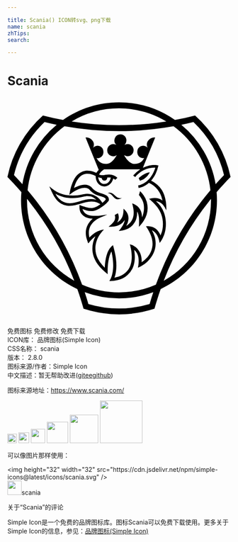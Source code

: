 ```yaml
---

title: Scania() ICON转svg、png下载
name: scania
zhTips: 
search: 

---
```


# Scania  <small style="font-size: 60%;font-weight: 100"></small>

<div id="svg" class="svg-wrap">
<svg role="img" viewBox="0 0 24 24" xmlns="http://www.w3.org/2000/svg"><title>Scania icon</title><path d="M12 .6c-2.167 0-4.264.667-6.019 1.888a32.768 32.768 0 0 1-2.167-.48A12.262 12.262 0 0 0 0 8.615a32.75 32.75 0 0 1 1.5 1.636c-.3705 4.3908 2.0301 8.5486 6.018 10.423.247.699.47 1.404.668 2.117a12.266 12.266 0 0 0 7.629 0c.197-.713.42-1.419.667-2.118 3.9876-1.8737 6.3882-6.0307 6.018-10.421.482-.563.982-1.11 1.5-1.636a12.261 12.261 0 0 0-3.814-6.609c-.716.185-1.439.345-2.167.481A10.535 10.535 0 0 0 12 .6zm0 .642c1.806 0 3.562.494 5.086 1.407a32.724 32.724 0 0 1-10.172 0A9.896 9.896 0 0 1 12 1.242zM3.994 2.715c.431.107.865.204 1.301.293a10.537 10.537 0 0 0-3.687 6.387c-.295-.332-.597-.659-.904-.98a11.619 11.619 0 0 1 3.29-5.7zm16.012 0a11.62 11.62 0 0 1 3.29 5.7c-.307.321-.609.648-.904.98a10.537 10.537 0 0 0-3.687-6.387c.436-.089.87-.186 1.301-.293zm-13.873.454a33.353 33.353 0 0 0 11.734 0 9.885 9.885 0 0 1 3.966 6.873 33.352 33.352 0 0 0-5.866 10.16 9.89 9.89 0 0 1-7.935 0 33.367 33.367 0 0 0-5.866-10.16 9.895 9.895 0 0 1 3.967-6.873zm6.018.867a.662.662 0 0 0-.448 1.132.652.652 0 0 0-.971.573.652.652 0 0 0 1.03.535c-.241.404-.606.944-1.13.944-.547 0-.811-.228-1.052-.633a.548.548 0 0 0 .318-.021c.316-.105.493-.423.404-.823-.079-.354-.456-.55-.799-.45a.637.637 0 0 0-.291.18.698.698 0 0 0 .064-.519c-.098-.349-.512-.628-.873-.574l1.415 3.475c-.073.078-.18.196-.256.329-.302-.153-.909-.379-1.514-.135a1.553 1.553 0 0 0-.522.349c-.45.45-.676 1.2-.793 1.731a8.3307 8.3307 0 0 0-.08.415c.188-.141.31-.23.424-.306.102-.068.2-.124.336-.194.247-.127.583-.264.886-.264.163 0 .347.043.472.148.045.037.405.543 1.114.729.666.175.68.287.69.377 0 0-.116.19-.367.365a2.685 2.685 0 0 0-.346-.445c-.331-.346-.862-.532-1.296-.529-.413.004-.718.192-1.526.192-.82 0-1.39-.207-1.81-.454-.302-.164-.52-.37-.723-.535.108.263.213.472.307.684.07.151.327.667.648.947.413.35.822.465 1.224.465.408 0 .81-.119 1.206-.236.39-.116.766-.228 1.142-.228.487 0 .752.163.964.294a6.196 6.196 0 0 1-.225.15c-.3.191-.539.262-.771.262-.286 0-.801-.15-1.25-.33a1.2368 1.2368 0 0 0-.006.102v.116c0 .253.041.557.326.85.123.125.275.222.454.29.187.07.407.105.646.117-.109.1-.211.194-.31.316-.24.296-.435.692-.435 1.202 0 .262.046.481.111.691.047.149.093.284.157.445l.212-.255c.004-.004.236-.278.555-.51a2.98 2.98 0 0 0-.326 1.325c0 1.012.563 1.834 1.332 2.48 0 0 .183.163.312.263-.003-.162 0-.267 0-.408 0-.493.08-1.448.405-2.025.035.135.075.334.11.558.045.298.081.641.081.94 0 .496-.072.863-.156 1.127-.098.304-.18.42-.255.547a3.34 3.34 0 0 0 .882-.09 2.3 2.3 0 0 0 1.72-1.555c.09-.283.136-.596.136-.94 0-.198-.018-.403-.046-.603l-.024-.16c.055.044.093.085.14.138.18.207.343.524.343 1.036 0 .175-.01.445-.084.749.174-.058.351-.163.52-.27.204-.13.397-.284.572-.46.48-.48.811-1.117.818-1.845.005-.475-.096-.855-.32-1.299-.024-.048-.052-.097-.077-.146.052.022.101.05.147.08.255.164.42.424.53.718.066.177.114.35.147.554.074-.09.162-.212.262-.385.201-.348.414-.883.414-1.647 0-.375-.049-.806-.22-1.255a2.883 2.883 0 0 0-.85-1.202c.2643.0287.511.146.7.333.125.126.223.28.313.452l.095.19c.009-.093.008-.123.01-.204-.02-1.351-.397-2.34-1.626-2.978l-.007-.004c.43-.488.638-1.038.783-1.63-.296-.075-.843-.138-1.673.25l1.32-3.254c-.362-.054-.775.225-.873.574a.695.695 0 0 0 .065.519.642.642 0 0 0-.292-.181c-.343-.1-.72.097-.8.451-.088.4.089.718.405.822.134.04.177.045.318.021-.241.405-.494.629-1.041.629-.524 0-.892-.535-1.133-.94 0 0 .246.122.385.122a.651.651 0 0 0 .645-.657.652.652 0 0 0-.645-.658.634.634 0 0 0-.33.093.694.694 0 0 0 .202-.481.651.651 0 0 0-.645-.658zm3.608 3.585h.147l-.047.14c-.151.447-.629 1.516-1.802 1.779l.005.022.05.247c.497-.092.817-.303 1.107-.555.742.361 1.242.961 1.42 1.76l.034.157a.668.668 0 0 0-.114-.1 1.345 1.345 0 0 0-.719-.194c-.262 0-.489.063-.602.102.186.159.337.297.471.431.41.411.677.803.837 1.235.12.326.18.67.18 1.048 0 .403-.072.772-.213 1.098-.011.026-.04.092-.052.127a.706.706 0 0 0-.044-.126c-.341-.72-.91-.872-1.328-.872-.07 0-.13.004-.184.008l.006.01c.278.428.698 1.075.698 1.87 0 .26-.048.516-.142.759a2.4 2.4 0 0 1-.55.83c-.118.117-.222.214-.397.333l-.1.071a.465.465 0 0 0 .02-.12c.024-.897-.475-1.61-1.272-1.827l.018.076c.087.353.186.752.186 1.292 0 .583-.145 1.066-.43 1.436a1.954 1.954 0 0 1-.688.556 2.23 2.23 0 0 1-.652.219l-.109.018c.011-.014.034-.063.045-.087a1.0898 1.0898 0 0 0 .054-.161c.124-.455.127-1.001.127-1.069 0-.845-.21-1.618-.336-2.08l-.026-.098c-.1.074-.166.14-.211.186l-.02.021c-.263.263-.455.723-.57 1.367-.035.197-.052.362-.07.537l-.013.195-.003.121s-.072-.08-.09-.098a4.643 4.643 0 0 1-.188-.204 3.207 3.207 0 0 1-.483-.71 2.495 2.495 0 0 1-.177-.482 2.302 2.302 0 0 1-.07-.561c0-1.062.641-1.774.918-2.058l-.09.016a3.31 3.31 0 0 0-.326.08 2.172 2.172 0 0 0-.546.252 3.171 3.171 0 0 0-.603.513s-.018-.083-.021-.107a2.518 2.518 0 0 1-.04-.391c0-.441.168-.833.5-1.163.312-.313.551-.413 1.265-.712l.218-.091-.314.043c-.438.062-.638.09-1.009.09-.525 0-.887-.107-1.106-.327a.75.75 0 0 1-.123-.158 1.549 1.549 0 0 1-.117-.243l.272.099c.054.017.117.036.17.05a1.9 1.9 0 0 0 .49.07c.444 0 .804-.194 1.24-.508.182-.13.336-.258.456-.378.182-.182.221-.28.222-.297-.008-.269-.016-.523-.951-.768a1.782 1.782 0 0 1-.913-.59.8119.8119 0 0 0-.063-.068 1.046 1.046 0 0 0-.682-.229c-.196 0-.409.043-.651.132a4.7942 4.7942 0 0 0-.395.166l-.108.05.036-.113c.04-.132.085-.252.144-.391.05-.118.1-.22.156-.314.184-.31.412-.522.676-.629.138-.056.288-.084.447-.084.385 0 .732.167.875.247.01.71.438 1.12.93 1.12a.856.856 0 0 0 .643-.275c.121-.122.196-.258.244-.366.039-.087.067-.15.07-.2l.005.001a.496.496 0 0 1 .211.132l.236-.21a1.118 1.118 0 0 0-.401-.264 1.424 1.424 0 0 0-.464-.098 1.68 1.68 0 0 0-.36.026c-.123.02-.222.048-.396.048a.693.693 0 0 1-.358-.09 1.73 1.73 0 0 1 .525-.535l.006-.004h3.817l.074.003a3.287 3.287 0 0 0-.747.655l.215.17c.498-.622 1.272-1.01 2.02-1.01v.001zm-.457.494c-.621.08-1.182.635-1.182.635l.127.27c.293-.062.521-.22.69-.389.248-.248.347-.437.365-.516zm-5.542.543l.138.038c.055.016.132.032.207.042l.036.006.007.035a.27.27 0 0 0 .072.144.302.302 0 0 0 .43 0 .297.297 0 0 0 .088-.196l.002-.048.047-.002a2.6025 2.6025 0 0 1 .22 0l.117.008-.018.07a.852.852 0 0 1-.228.425.609.609 0 0 1-.469.192.578.578 0 0 1-.41-.175.81.81 0 0 1-.219-.43l-.02-.109zm4.513 1.49l-.133.416c.085.098.148.19.2.267.146.214.238.41.29.614.05.2.056.392.056.57 0 .142-.015.285-.046.425-.022.101-.053.21-.079.293-.024.08-.079.226-.079.226s-.008-.165-.023-.255-.029-.186-.053-.264a1.437 1.437 0 0 0-.353-.604 1.41 1.41 0 0 0-.35-.253 1.821 1.821 0 0 0-.284-.118c.022.083.045.173.07.28.064.276.093.504.093.716 0 .337-.075.622-.232.871a1.323 1.323 0 0 1-.187.234 2.039 2.039 0 0 1-.386.316c.036-.06.065-.122.1-.193.042-.087.068-.18.087-.248.186-.657-.121-1.063-.37-1.312a2.3783 2.3783 0 0 0-.103-.098c-.004.092-.008.184-.014.277-.022.318-.08.68-.35.948a1.942 1.942 0 0 1-.139.13c-.052.042-.111.092-.19.14.033-.064.06-.096.11-.218a.97.97 0 0 0-.029-.78l-.34.183c.01.025.017.052.024.076a.71.71 0 0 1-.086.577c-.05.08-.115.16-.204.25-.079.077-.162.152-.235.218l-.156.141.139-.001c.15-.002.35-.01.563-.047.34-.062.605-.192.813-.4a1.34 1.34 0 0 0 .218-.287c-.01.11-.037.222-.084.34a2.265 2.265 0 0 1-.239.436c-.065.095-.138.2-.232.315l-.086.105.134-.02c.162-.023.323-.056.48-.098a1.742 1.742 0 0 0 1.078-.777c.1-.158.172-.323.218-.504a2.35 2.35 0 0 0 .066-.696c.03.052.057.109.083.172.054.136.09.29.11.47.01.112.016.235.016.385v.03c0 .144 0 .281-.011.436l-.011.152.103-.112c.134-.147.279-.315.427-.55a2.543 2.543 0 0 0 .332-1.978 2.31 2.31 0 0 0-.359-.76 3.15 3.15 0 0 0-.349-.417l-.018-.019zm-3.275.165a.5.5 0 0 0-.215.049c.273.029.341.113.467.238.066.067.129.138.194.204.12.12.231.219.436.219a.613.613 0 0 0 .157-.022.981.981 0 0 0 .305-.141.528.528 0 0 1-.203.041c-.511 0-.663-.588-1.14-.588h-.001zm-5.83.1c.06.038.186.127.365.2.167.07.343.135.55.184.278.065.586.097.94.097.326 0 .717-.052 1.162-.153.143-.032.292-.062.413-.062.215 0 .424.035.578.116.153.082.261.17.395.279a2.71 2.71 0 0 0-.48-.071c-.143-.01-.34.003-.465.022-.28.041-.525.114-.783.19l-.03.01c-.39.115-.759.224-1.123.224-.422 0-.803-.157-1.101-.455-.065-.065-.171-.17-.242-.27a1.994 1.994 0 0 1-.179-.31v-.001zm-3.061.567a32.694 32.694 0 0 1 5.084 8.805 9.895 9.895 0 0 1-5.086-8.647c0-.054 0-.106.002-.158zm19.786 0l.002.157a9.895 9.895 0 0 1-5.086 8.648 32.665 32.665 0 0 1 5.085-8.805h-.001zM8.313 21.007a10.535 10.535 0 0 0 7.375 0c-.14.423-.273.847-.396 1.274a11.616 11.616 0 0 1-6.583 0 33.2233 33.2233 0 0 0-.397-1.273l.001-.001z"/></svg>
</div>
<detail full-name='scania'></detail>

<div class="detail-page">
<p>
<span><span class="badge-success badge">免费图标</span> <span class="badge-success badge">免费修改</span>  <span class="badge-success badge">免费下载</span> </span>
<br/>
<span>
ICON库：
<span class="badge-secondary badge">品牌图标(Simple Icon)</span> 
</span>
<br/>
<span>
CSS名称：
<span class="badge-secondary badge">scania</span> 
</span>

<br/>
<span>
版本：
<span class="badge-secondary badge">2.8.0</span> 
</span>
<br/>
<span>图标来源/作者：<span class="badge-light badge">Simple Icon</span></span> 
<br/>
<span class="zh-detail">中文描述：暂无<span class="help-link"><span>帮助改进</span>(<a href="https://gitee.com/liuwave/icon-helper/edit/master/json/brands/scania.json" target="_blank" rel="noopener noreferrer">gitee</a><a href="https://github.com/liuwave/icon-helper/edit/master/json/brands/scania.json" target="_blank" rel="noopener noreferrer">github</a></span>)</span><br/>
</p>
</div><div class="description description alert alert-light"><p>图标来源地址：<a href="https://www.scania.com/" target="_blank" rel="noopener noreferrer">https://www.scania.com/</a></p></div>
<div class="alert alert-dark">
<img height="21" width="21" src="https://cdn.jsdelivr.net/npm/simple-icons@latest/icons/scania.svg" />
<img height="24" width="24" src="https://cdn.jsdelivr.net/npm/simple-icons@latest/icons/scania.svg" />
<img height="32" width="32" src="https://cdn.jsdelivr.net/npm/simple-icons@latest/icons/scania.svg" />
<img height="48" width="48" src="https://cdn.jsdelivr.net/npm/simple-icons@latest/icons/scania.svg" />
<img height="64" width="64" src="https://cdn.jsdelivr.net/npm/simple-icons@latest/icons/scania.svg" />
<img height="96" width="96" src="https://cdn.jsdelivr.net/npm/simple-icons@latest/icons/scania.svg" />

</div>
<div>
  <p>可以像图片那样使用：    
  </p>
  <div class="alert alert-primary" style="font-size: 14px">
    &lt;img height="32" width="32" src="https://cdn.jsdelivr.net/npm/simple-icons@latest/icons/scania.svg" /&gt;
    <copy-btn content='<img height="32" width="32" src="https://cdn.jsdelivr.net/npm/simple-icons@latest/icons/scania.svg" />'></copy-btn>
  </div>
  <div class="alert alert-secondary">
    <img height="32" width="32" src="https://cdn.jsdelivr.net/npm/simple-icons@latest/icons/scania.svg" />scania
    <copy-btn content="scania" btn-title="复制图标名称"></copy-btn>
  </div>
</div>

<Vssue title="关于“Scania”的评论" >关于“Scania”的评论</Vssue>


<div><p>Simple Icon是一个免费的品牌图标库。图标Scania可以免费下载使用。更多关于  Simple Icon的信息，参见：<a target="_blank" href="https://iconhelper.cn/brands.html">品牌图标(Simple Icon)</a>
</p></div>
